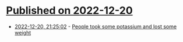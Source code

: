 # [Published on 2022-12-20](index.md)

* [2022-12-20, 21:25:02](https://news.ycombinator.com/item?id=34072801) - [People took some potassium and lost some weight](https://slimemoldtimemold.com/2022/12/20/people-took-some-potassium-and-lost-some-weight/)
